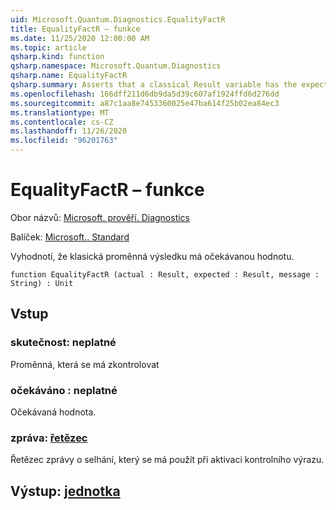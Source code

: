 ```yaml
---
uid: Microsoft.Quantum.Diagnostics.EqualityFactR
title: EqualityFactR – funkce
ms.date: 11/25/2020 12:00:00 AM
ms.topic: article
qsharp.kind: function
qsharp.namespace: Microsoft.Quantum.Diagnostics
qsharp.name: EqualityFactR
qsharp.summary: Asserts that a classical Result variable has the expected value.
ms.openlocfilehash: 166dff211d6db9da5d39c607af1924ffd6d276dd
ms.sourcegitcommit: a87c1aa8e7453360025e47ba614f25b02ea84ec3
ms.translationtype: MT
ms.contentlocale: cs-CZ
ms.lasthandoff: 11/26/2020
ms.locfileid: "96201763"
---
```

# <a name="equalityfactr-function"></a>EqualityFactR – funkce

Obor názvů: [Microsoft. prověří. Diagnostics](xref:Microsoft.Quantum.Diagnostics)

Balíček: [Microsoft.. Standard](https://nuget.org/packages/Microsoft.Quantum.Standard)


Vyhodnotí, že klasická proměnná výsledku má očekávanou hodnotu.

```qsharp
function EqualityFactR (actual : Result, expected : Result, message : String) : Unit
```


## <a name="input"></a>Vstup

### <a name="actual--__invalidresult__"></a>skutečnost: __neplatné <Result>__

Proměnná, která se má zkontrolovat


### <a name="expected--__invalidresult__"></a>očekáváno __: <Result> neplatné__

Očekávaná hodnota.


### <a name="message--string"></a>zpráva: [řetězec](xref:microsoft.quantum.lang-ref.string)

Řetězec zprávy o selhání, který se má použít při aktivaci kontrolního výrazu.



## <a name="output--unit"></a>Výstup: [jednotka](xref:microsoft.quantum.lang-ref.unit)


